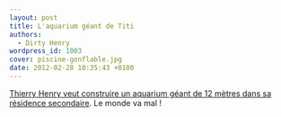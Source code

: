 ```yaml
---
layout: post
title: L'aquarium géant de Titi
authors:
  - Dirty Henry
wordpress_id: 1003
cover: piscine-gonflable.jpg
date: 2012-02-28 10:35:43 +0100
---
```


[Thierry Henry veut construire un aquarium géant de 12 mètres dans sa résidence secondaire](http://www.dailymail.co.uk/sport/football/article-2103311/Thierry-Henry-fish-tank-Arsenal-striker-plans-rebuild-6m-home.html).
Le monde va mal !
